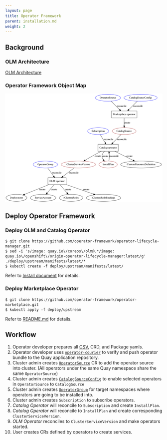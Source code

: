 ```yaml
---
layout: page
title: Operator Framework
parent: installation.md
weight: 2
---
```


## Background

### OLM Architecture

[OLM Architecture](https://github.com/operator-framework/operator-lifecycle-manager/blob/274df58592c2ffd1d8ea56156c73c7746f57efc0/Documentation/design/architecture.md)

### Operator Framework Object Map
![object map](./img/obj-map.png)

## Deploy Operator Framework

### Deploy OLM and Catalog Operator

```
$ git clone https://github.com/operator-framework/operator-lifecycle-manager.git
$ sed -i 's/image: quay.io\/coreos\/olm@.*/image: quay.io\/openshift\/origin-operator-lifecycle-manager:latest/g' ./deploy/upstream/manifests/latest/*
$ kubectl create -f deploy/upstream/manifests/latest/
```
Refer to [Install document](https://github.com/operator-framework/operator-lifecycle-manager/blob/master/Documentation/install/install.md) for details.

### Deploy Marketplace Operator

```
$ git clone https://github.com/operator-framework/operator-marketplace.git
$ kubectl apply -f deploy/upstream
```
Refer to [README.md](https://github.com/operator-framework/operator-marketplace/blob/master/README.md) for details.


## Workflow

1. Operator developer prepares all [CSV](https://github.com/operator-framework/operator-lifecycle-manager/blob/master/Documentation/design/building-your-csv.md), CRD, and Package yamls.
2. Operator developer uses [```operator-courier```](https://github.com/operator-framework/operator-courier/#usage) to verify and push operator bundle to the Quay application repository.
3. Cluster admin creates [```OperatorSource```](https://github.com/operator-framework/operator-marketplace#description) CR to add the operator source into cluster. (All operators under the same Quay namespace share the same ```OperatorSource```)
4. Cluster admin creates [```CatalogSourceConfig```](https://github.com/operator-framework/operator-marketplace/blob/master/README.md#description) to enable selected operators in ```OperatorSource``` to ```CatalogSource```
5. Cluster admin creates [```OperatorGroup```](https://github.com/operator-framework/operator-lifecycle-manager/blob/master/Documentation/design/operatorgroups.md) for target namespaces where operators are going to be installed into.
6. Cluster admin creates ```Subscription``` to subscribe operators.
7. *Catalog Operator* will reconcile to ```Subscription``` and create ```InstallPlan```.
8. *Catalog Operator* will reconcile to ```InstallPlan``` and create corresponding ```ClusterServiceVersion```.
9. *OLM Operator* reconciles to ```ClusterServiceVersion``` and make operators started.
10. User creates CRs defined by operators to create services.
